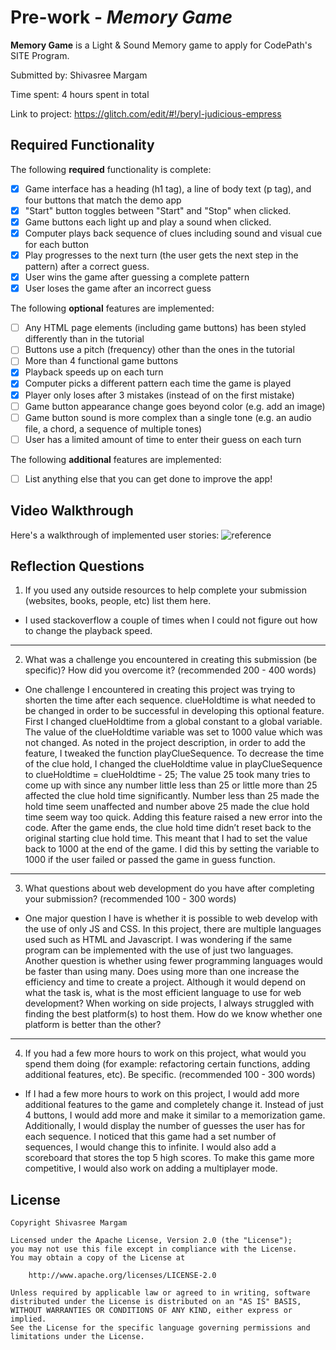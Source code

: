 # Pre-work - _Memory Game_

**Memory Game** is a Light & Sound Memory game to apply for CodePath's SITE Program.

Submitted by: Shivasree Margam

Time spent: 4 hours spent in total

Link to project: https://glitch.com/edit/#!/beryl-judicious-empress

## Required Functionality

The following **required** functionality is complete:

- [x] Game interface has a heading (h1 tag), a line of body text (p tag), and four buttons that match the demo app
- [x] "Start" button toggles between "Start" and "Stop" when clicked.
- [x] Game buttons each light up and play a sound when clicked.
- [x] Computer plays back sequence of clues including sound and visual cue for each button
- [x] Play progresses to the next turn (the user gets the next step in the pattern) after a correct guess.
- [x] User wins the game after guessing a complete pattern
- [x] User loses the game after an incorrect guess

The following **optional** features are implemented:

- [ ] Any HTML page elements (including game buttons) has been styled differently than in the tutorial
- [ ] Buttons use a pitch (frequency) other than the ones in the tutorial
- [ ] More than 4 functional game buttons
- [x] Playback speeds up on each turn
- [x] Computer picks a different pattern each time the game is played
- [x] Player only loses after 3 mistakes (instead of on the first mistake)
- [ ] Game button appearance change goes beyond color (e.g. add an image)
- [ ] Game button sound is more complex than a single tone (e.g. an audio file, a chord, a sequence of multiple tones)
- [ ] User has a limited amount of time to enter their guess on each turn

The following **additional** features are implemented:

- [ ] List anything else that you can get done to improve the app!

## Video Walkthrough

Here's a walkthrough of implemented user stories:
![reference](https://i.imgur.com/eMJHWfz.gif)


## Reflection Questions

1. If you used any outside resources to help complete your submission (websites, books, people, etc) list them here.
*    I used stackoverflow a couple of times when I could not figure out how to change the playback speed.


---

2. What was a challenge you encountered in creating this submission (be specific)? How did you overcome it? (recommended 200 - 400 words)
*    One challenge I encountered in creating this project was trying to shorten the time after each sequence. clueHoldtime is what needed to be changed in order to be successful in developing this optional feature. First I changed clueHoldtime from a global constant to a global variable. The value of the clueHoldtime variable was set to 1000 value which was not changed. As noted in the project description, in order to add the feature, I tweaked the function playClueSequence. To decrease the time of the clue hold, I changed the clueHoldtime value in playClueSequence to clueHoldtime = clueHoldtime - 25; The value 25 took many tries to come up with since any number little less than 25 or little more than 25 affected the clue hold time significantly. Number less than 25 made the hold time seem unaffected and number above 25 made the clue hold time seem way too quick. Adding this feature raised a new error into the code. After the game ends, the clue hold time didn’t reset back to the original starting clue hold time. This meant that I had to set the value back to 1000 at the end of the game. I did this by setting the variable to 1000 if the user failed or passed the game in guess function.


---


3. What questions about web development do you have after completing your submission? (recommended 100 - 300 words)
*    One major question I have is whether it is possible to web develop with the use of only JS and CSS. In this project, there are multiple languages used such as HTML and Javascript. I was wondering if the same program can be implemented with the use of just two languages. Another question is whether using fewer programming languages would be faster than using many. Does using more than one increase the efficiency and time to create a project. Although it would depend on what the task is, what is the most efficient language to use for web development? When working on side projects, I always struggled with finding the best platform(s) to host them. How do we know whether one platform is better than the other?


---


4. If you had a few more hours to work on this project, what would you spend them doing (for example: refactoring certain functions, adding additional features, etc). Be specific. (recommended 100 - 300 words)
*    If I had a few more hours to work on this project, I would add more additional features to the game and completely change it. Instead of just 4 buttons, I would add more and make it similar to a memorization game. Additionally, I would display the number of guesses the user has for each sequence. I noticed that this game had a set number of sequences, I would change this to infinite. I would also add a scoreboard that stores the top 5 high scores. To make this game more competitive, I would also work on adding a multiplayer mode.


## License

    Copyright Shivasree Margam

    Licensed under the Apache License, Version 2.0 (the "License");
    you may not use this file except in compliance with the License.
    You may obtain a copy of the License at

        http://www.apache.org/licenses/LICENSE-2.0

    Unless required by applicable law or agreed to in writing, software
    distributed under the License is distributed on an "AS IS" BASIS,
    WITHOUT WARRANTIES OR CONDITIONS OF ANY KIND, either express or implied.
    See the License for the specific language governing permissions and
    limitations under the License.
